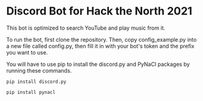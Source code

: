 # Discord Bot for Hack the North 2021

This bot is optimized to search YouTube and play music from it.

To run the bot, first clone the repository. Then, copy config_example.py into a new file called config.py, then fill it in with your bot's token and the prefix you want to use.

You will have to use pip to install the discord.py and PyNaCl packages by running these commands.

``pip install discord.py``

``pip install pynacl``